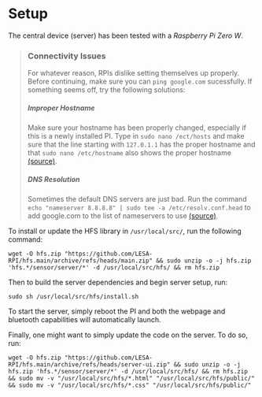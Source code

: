 # Setup
The central device (server) has been tested with a *Raspberry Pi Zero W*.

> ### Connectivity Issues
> For whatever reason, RPIs dislike setting themselves up properly. Before continuing, make sure you can `ping google.com` sucessfully. If something seems off, try the following solutions:
> ##### Improper Hostname
> Make sure your hostname has been properly changed, especially if this is a newly installed PI. Type in `sudo nano /ect/hosts` and make sure that the line starting with `127.0.1.1` has the proper hostname and that `sudo nano /etc/hostname` also shows the proper hostname [(source)](https://raspberrypi.stackexchange.com/questions/92751/temporary-failure-in-name-resolution).
> ##### DNS Resolution
> Sometimes the default DNS servers are just bad. Run the command `echo "nameserver 8.8.8.8" | sudo tee -a /etc/resolv.conf.head` to add google.com to the list of nameservers to use [(source)](https://raspberrypi.stackexchange.com/questions/64556/problem-with-dns).

To install or update the HFS library in `/usr/local/src/`, run the following command: 

```
wget -O hfs.zip "https://github.com/LESA-RPI/hfs.main/archive/refs/heads/main.zip" && sudo unzip -o -j hfs.zip 'hfs.*/sensor/server/*' -d /usr/local/src/hfs/ && rm hfs.zip
```

Then to build the server dependencies and begin server setup, run:

```
sudo sh /usr/local/src/hfs/install.sh
```

To start the server, simply reboot the PI and both the webpage and bluetooth capabilities will automatically launch.

Finally, one might want to simply update the code on the server. To do so, run:

```
wget -O hfs.zip "https://github.com/LESA-RPI/hfs.main/archive/refs/heads/server-ui.zip" && sudo unzip -o -j hfs.zip 'hfs.*/sensor/server/*' -d /usr/local/src/hfs/ && rm hfs.zip && sudo mv -v "/usr/local/src/hfs/*.html" "/usr/local/src/hfs/public/" && sudo mv -v "/usr/local/src/hfs/*.css" "/usr/local/src/hfs/public/" 
```